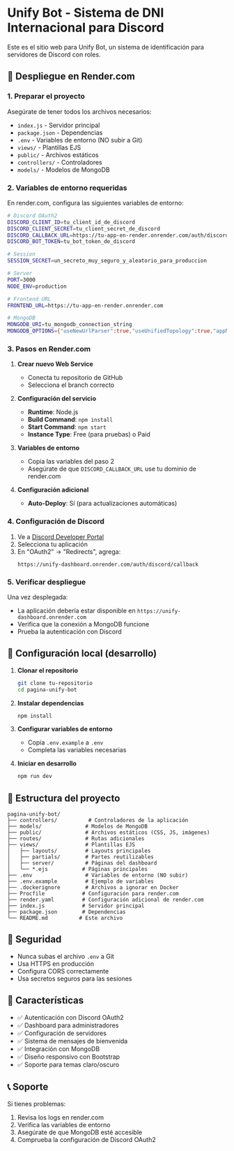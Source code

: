 # Unify Bot - Sistema de DNI Internacional para Discord

Este es el sitio web para Unify Bot, un sistema de identificación para servidores de Discord con roles.

## 🚀 Despliegue en Render.com

### 1. Preparar el proyecto

Asegúrate de tener todos los archivos necesarios:
- `index.js` - Servidor principal
- `package.json` - Dependencias
- `.env` - Variables de entorno (NO subir a Git)
- `views/` - Plantillas EJS
- `public/` - Archivos estáticos
- `controllers/` - Controladores
- `models/` - Modelos de MongoDB

### 2. Variables de entorno requeridas

En render.com, configura las siguientes variables de entorno:

```bash
# Discord OAuth2
DISCORD_CLIENT_ID=tu_client_id_de_discord
DISCORD_CLIENT_SECRET=tu_client_secret_de_discord
DISCORD_CALLBACK_URL=https://tu-app-en-render.onrender.com/auth/discord/callback
DISCORD_BOT_TOKEN=tu_bot_token_de_discord

# Session
SESSION_SECRET=un_secreto_muy_seguro_y_aleatorio_para_produccion

# Server
PORT=3000
NODE_ENV=production

# Frontend URL
FRONTEND_URL=https://tu-app-en-render.onrender.com

# MongoDB
MONGODB_URI=tu_mongodb_connection_string
MONGODB_OPTIONS={"useNewUrlParser":true,"useUnifiedTopology":true,"appName":"sistem-international-bot"}
```

### 3. Pasos en Render.com

1. **Crear nuevo Web Service**
   - Conecta tu repositorio de GitHub
   - Selecciona el branch correcto

2. **Configuración del servicio**
   - **Runtime**: Node.js
   - **Build Command**: `npm install`
   - **Start Command**: `npm start`
   - **Instance Type**: Free (para pruebas) o Paid

3. **Variables de entorno**
   - Copia las variables del paso 2
   - Asegúrate de que `DISCORD_CALLBACK_URL` use tu dominio de render.com

4. **Configuración adicional**
   - **Auto-Deploy**: Sí (para actualizaciones automáticas)
### 4. Configuración de Discord

1. Ve a [Discord Developer Portal](https://discord.com/developers/applications)
2. Selecciona tu aplicación
3. En "OAuth2" → "Redirects", agrega:
   ```
   https://unify-dashboard.onrender.com/auth/discord/callback
   ```

### 5. Verificar despliegue

Una vez desplegada:
- La aplicación debería estar disponible en `https://unify-dashboard.onrender.com`
- Verifica que la conexión a MongoDB funcione
- Prueba la autenticación con Discord

## 🔧 Configuración local (desarrollo)

1. **Clonar el repositorio**
   ```bash
   git clone tu-repositorio
   cd pagina-unify-bot
   ```

2. **Instalar dependencias**
   ```bash
   npm install
   ```

3. **Configurar variables de entorno**
   - Copia `.env.example` a `.env`
   - Completa las variables necesarias

4. **Iniciar en desarrollo**
   ```bash
   npm run dev
   ```

## 📁 Estructura del proyecto

```
pagina-unify-bot/
├── controllers/          # Controladores de la aplicación
├── models/              # Modelos de MongoDB
├── public/              # Archivos estáticos (CSS, JS, imágenes)
├── routes/              # Rutas adicionales
├── views/               # Plantillas EJS
│   ├── layouts/         # Layouts principales
│   ├── partials/        # Partes reutilizables
│   ├── server/          # Páginas del dashboard
│   └── *.ejs           # Páginas principales
├── .env                 # Variables de entorno (NO subir)
├── .env.example         # Ejemplo de variables
├── .dockerignore        # Archivos a ignorar en Docker
├── Procfile            # Configuración para render.com
├── render.yaml         # Configuración adicional de render.com
├── index.js            # Servidor principal
├── package.json        # Dependencias
└── README.md          # Este archivo
```

## 🔐 Seguridad

- Nunca subas el archivo `.env` a Git
- Usa HTTPS en producción
- Configura CORS correctamente
- Usa secretos seguros para las sesiones

## 🚀 Características

- ✅ Autenticación con Discord OAuth2
- ✅ Dashboard para administradores
- ✅ Configuración de servidores
- ✅ Sistema de mensajes de bienvenida
- ✅ Integración con MongoDB
- ✅ Diseño responsivo con Bootstrap
- ✅ Soporte para temas claro/oscuro

## 📞 Soporte

Si tienes problemas:
1. Revisa los logs en render.com
2. Verifica las variables de entorno
3. Asegúrate de que MongoDB esté accesible
4. Comprueba la configuración de Discord OAuth2
